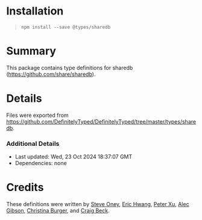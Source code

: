 # Installation
> `npm install --save @types/sharedb`

# Summary
This package contains type definitions for sharedb (https://github.com/share/sharedb).

# Details
Files were exported from https://github.com/DefinitelyTyped/DefinitelyTyped/tree/master/types/sharedb.

### Additional Details
 * Last updated: Wed, 23 Oct 2024 18:37:07 GMT
 * Dependencies: none

# Credits
These definitions were written by [Steve Oney](https://github.com/soney), [Eric Hwang](https://github.com/ericyhwang), [Peter Xu](https://github.com/pxpeterxu), [Alec Gibson](https://github.com/alecgibson), [Christina Burger](https://github.com/pypmannetjies), and [Craig Beck](https://github.com/craigbeck).
